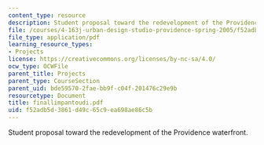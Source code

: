 ```yaml
---
content_type: resource
description: Student proposal toward the redevelopment of the Providence waterfront.
file: /courses/4-163j-urban-design-studio-providence-spring-2005/f52adb5d3861d49c65c9ea698ae86c5b_finallimpantoudi.pdf
file_type: application/pdf
learning_resource_types:
- Projects
license: https://creativecommons.org/licenses/by-nc-sa/4.0/
ocw_type: OCWFile
parent_title: Projects
parent_type: CourseSection
parent_uid: bde59570-2fae-bb9f-c04f-201476c29e9b
resourcetype: Document
title: finallimpantoudi.pdf
uid: f52adb5d-3861-d49c-65c9-ea698ae86c5b
---
```

Student proposal toward the redevelopment of the Providence waterfront.